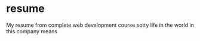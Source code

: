 # resume
My resume from complete web development course 
sotty life in the world in this company means
